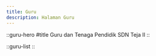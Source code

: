 ```yaml
---
title: Guru
description: Halaman Guru
---
```


::guru-hero
#title
Guru dan Tenaga Pendidik SDN Teja II
::

::guru-list
::
